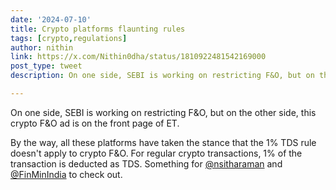 ```yaml
---
date: '2024-07-10'
title: Crypto platforms flaunting rules
tags: [crypto,regulations]
author: nithin
link: https://x.com/Nithin0dha/status/1810922481542169000
post_type: tweet
description: On one side, SEBI is working on restricting F&O, but on the other side, this crypto F&O ad is on the front page of ET...

---
```


On one side, SEBI is working on restricting F&O, but on the other side, this crypto F&O ad is on the front page of ET. 

By the way, all these platforms have taken the stance that the 1% TDS rule doesn't apply to crypto F&O. For regular crypto transactions, 1% of the transaction is deducted as TDS. Something for [@nsitharaman](https://x.com/nsitharaman) and [@FinMinIndia](https://x.com/FinMinIndia) to check out.
